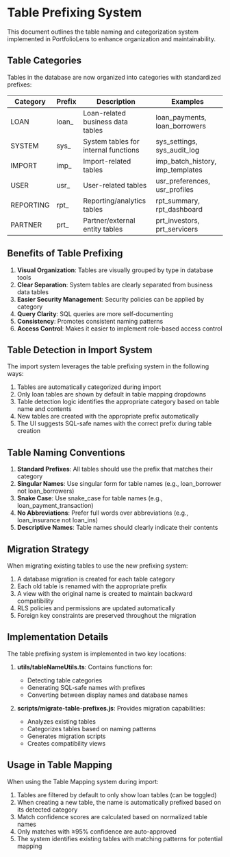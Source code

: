 # Table Prefixing System

This document outlines the table naming and categorization system implemented in PortfolioLens to enhance organization and maintainability.

## Table Categories

Tables in the database are now organized into categories with standardized prefixes:

| Category  | Prefix | Description                          | Examples                          |
|-----------|--------|--------------------------------------|-----------------------------------|
| LOAN      | loan_  | Loan-related business data tables    | loan_payments, loan_borrowers     |
| SYSTEM    | sys_   | System tables for internal functions | sys_settings, sys_audit_log       |
| IMPORT    | imp_   | Import-related tables                | imp_batch_history, imp_templates  |
| USER      | usr_   | User-related tables                  | usr_preferences, usr_profiles     |
| REPORTING | rpt_   | Reporting/analytics tables           | rpt_summary, rpt_dashboard        |
| PARTNER   | prt_   | Partner/external entity tables       | prt_investors, prt_servicers      |

## Benefits of Table Prefixing

1. **Visual Organization**: Tables are visually grouped by type in database tools
2. **Clear Separation**: System tables are clearly separated from business data tables
3. **Easier Security Management**: Security policies can be applied by category
4. **Query Clarity**: SQL queries are more self-documenting
5. **Consistency**: Promotes consistent naming patterns
6. **Access Control**: Makes it easier to implement role-based access control

## Table Detection in Import System

The import system leverages the table prefixing system in the following ways:

1. Tables are automatically categorized during import
2. Only loan tables are shown by default in table mapping dropdowns
3. Table detection logic identifies the appropriate category based on table name and contents
4. New tables are created with the appropriate prefix automatically
5. The UI suggests SQL-safe names with the correct prefix during table creation

## Table Naming Conventions

1. **Standard Prefixes**: All tables should use the prefix that matches their category
2. **Singular Names**: Use singular form for table names (e.g., loan_borrower not loan_borrowers)
3. **Snake Case**: Use snake_case for table names (e.g., loan_payment_transaction)
4. **No Abbreviations**: Prefer full words over abbreviations (e.g., loan_insurance not loan_ins)
5. **Descriptive Names**: Table names should clearly indicate their contents

## Migration Strategy

When migrating existing tables to use the new prefixing system:

1. A database migration is created for each table category
2. Each old table is renamed with the appropriate prefix
3. A view with the original name is created to maintain backward compatibility
4. RLS policies and permissions are updated automatically
5. Foreign key constraints are preserved throughout the migration

## Implementation Details

The table prefixing system is implemented in two key locations:

1. **utils/tableNameUtils.ts**: Contains functions for:
   - Detecting table categories
   - Generating SQL-safe names with prefixes
   - Converting between display names and database names

2. **scripts/migrate-table-prefixes.js**: Provides migration capabilities:
   - Analyzes existing tables
   - Categorizes tables based on naming patterns
   - Generates migration scripts
   - Creates compatibility views

## Usage in Table Mapping

When using the Table Mapping system during import:

1. Tables are filtered by default to only show loan tables (can be toggled)
2. When creating a new table, the name is automatically prefixed based on its detected category
3. Match confidence scores are calculated based on normalized table names
4. Only matches with ≥95% confidence are auto-approved
5. The system identifies existing tables with matching patterns for potential mapping